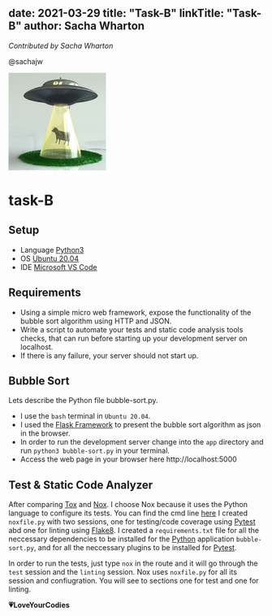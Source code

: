 date: 2021-03-29
title: "Task-B"
linkTitle: "Task-B"
author: Sacha Wharton
---

*Contributed by Sacha Wharton* 

@sachajw

<div>
<img src="./images/ufo-abduct-cow.jpg" alt="task-c" height="192px" width="192x" />
</div>
<p></p>

# task-B

## Setup
* Language [Python3](https://www.python.org/)
* OS [Ubuntu 20.04](https://ubuntu.com/)
* IDE [Microsoft VS Code](https://code.visualstudio.com/)

## Requirements
* Using a simple micro web framework, expose the functionality of the bubble sort algorithm using HTTP and JSON.
* Write a script to automate your tests and static code analysis tools checks, that can run before starting up your development server on localhost.
* If there is any failure, your server should not start up.

## Bubble Sort
Lets describe the Python file bubble-sort.py.

* I use the ```bash``` terminal in ```Ubuntu 20.04```.
* I used the [Flask Framework](https://flask.palletsprojects.com/en/1.1.x/) to present the bubble sort algorithm as json in the browser.
* In order to run the development server change into the ```app``` directory and run ```python3 bubble-sort.py``` in your terminal.
* Access the web page in your browser here http://localhost:5000

## Test & Static Code Analyzer
After comparing [Tox](https://tox.readthedocs.io/en/latest/index.html) and [Nox](https://nox.thea.codes/en/stable/).
I choose Nox because it uses the Python language to configure its tests. You can find the cmd line [here](https://nox.thea.codes/en/stable/usage.html)
I created ```noxfile.py``` with two sessions, one for testing/code coverage using [Pytest](https://docs.pytest.org/en/stable/contents.html) abd one for linting using [Flake8](https://flake8.pycqa.org/en/latest/). 
I created a ```requirements.txt``` file for all the neccessary dependencies to be installed for the [Python](https://www.python.org/) application ```bubble-sort.py```,
and for all the neccessary plugins to be installed for [Pytest](https://docs.pytest.org/en/stable/contents.html).

In order to run the tests, just type ```nox``` in the route and it will go through the ```test``` session and the ```linting``` session.
Nox uses ```noxfile.py``` for all its session and confiugration. You will see to sections one for test and one for linting.

**:heartpulse:LoveYourCodies**